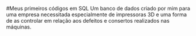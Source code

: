 #Meus primeiros códigos em SQL
Um banco de dados criado por mim para uma empresa necessitada especialmente de impressoras 3D e uma forma de as controlar em relação aos defeitos e consertos realizados nas máquinas.
